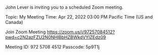 John Lever is inviting you to a scheduled Zoom meeting.

Topic: My Meeting
Time: Apr 22, 2022 03:00 PM Pacific Time (US and Canada)

Join Zoom Meeting
https://zoom.us/j/97257084512?pwd=c2N2azFZU2N0NHlBbHZBWkdVYlZEdz09

Meeting ID: 972 5708 4512
Passcode: 5p9T1j

